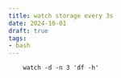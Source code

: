 ```yaml
---
title: watch storage every 3s
date: 2024-10-01
draft: true
tags: 
- bash
---
```


```
    watch -d -n 3 'df -h'
```